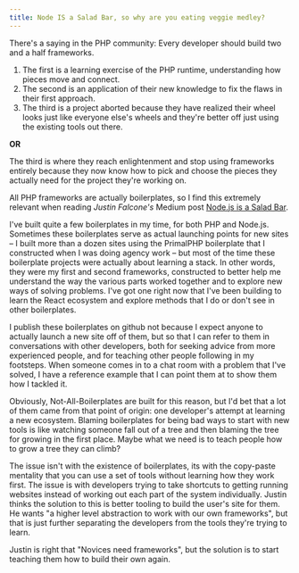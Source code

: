 ```yaml
---
title: Node IS a Salad Bar, so why are you eating veggie medley?
---
```


There's a saying in the PHP community: Every developer should build two and a half frameworks.

1. The first is a learning exercise of the PHP runtime, understanding how pieces move and connect.
2. The second is an application of their new knowledge to fix the flaws in their first approach.
3. The third is a project aborted because they have realized their wheel looks just like everyone else's wheels and they're better off just using the existing tools out there.

  **OR**

  The third is where they reach enlightenment and stop using frameworks entirely because they now know how to pick and choose the pieces they actually need for the project they're working on.

All PHP frameworks are actually boilerplates, so I find this extremely relevant when reading _Justin Falcone's_ Medium post [Node.js is a Salad Bar](https://medium.com/@modernserf/node-js-is-a-salad-bar-74ec01bd4390).

I've built quite a few boilerplates in my time, for both PHP and Node.js. Sometimes these boilerplates serve as actual launching points for new sites – I built more than a dozen sites using the PrimalPHP boilerplate that I constructed when I was doing agency work – but most of the time these boilerplate projects were actually about learning a stack. In other words, they were my first and second frameworks, constructed to better help me understand the way the various parts worked together and to explore new ways of solving problems. I've got one right now that I've been building to learn the React ecosystem and explore methods that I do or don't see in other boilerplates.

I publish these boilerplates on github not because I expect anyone to actually launch a new site off of them, but so that I can refer to them in conversations with other developers, both for seeking advice from more experienced people, and for teaching other people following in my footsteps.  When someone comes in to a chat room with a problem that I've solved, I have a reference example that I can point them at to show them how I tackled it.

Obviously, Not-All-Boilerplates are built for this reason, but I'd bet that a lot of them came from that point of origin: one developer's attempt at learning a new ecosystem. Blaming boilerplates for being bad ways to start with new tools is like watching someone fall out of a tree and then blaming the tree for growing in the first place.  Maybe what we need is to teach people how to grow a tree they can climb?

The issue isn't with the existence of boilerplates, its with the copy-paste mentality that you can use a set of tools without learning how they work first. The issue is with developers trying to take shortcuts to getting running websites instead of working out each part of the system individually. Justin thinks the solution to this is better tooling to build the user's site for them. He wants "a higher level abstraction to work with our own frameworks", but that is just further separating the developers from the tools they're trying to learn.

Justin is right that "Novices need frameworks", but the solution is to start teaching them how to build their own again.